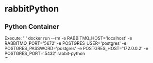 # rabbitPython
## Python Container
Execute: 
'''
docker run --rm  -e RABBITMQ_HOST='localhost' -e RABBITMQ_PORT='5672' -e POSTGRES_USER='postgres' -e POSTGRES_PASSWORD='postgres' -e POSTGRES_HOST='172.0.0.2' -e POSTGRES_PORT='5432' rabbit-python  
'''
